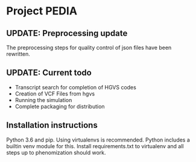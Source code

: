 # Project PEDIA

## UPDATE: Preprocessing update

The preprocessing steps for quality control of json files have been rewritten.

## UPDATE: Current todo

* Transcript search for completion of HGVS codes
* Creation of VCF Files from hgvs
* Running the simulation
* Complete packaging for distribution

## Installation instructions

Python 3.6 and pip. Using virtualenvs is recommended. Python includes a builtin venv module for this. Install requirements.txt to virtualenv and all steps up to phenomization should work.
